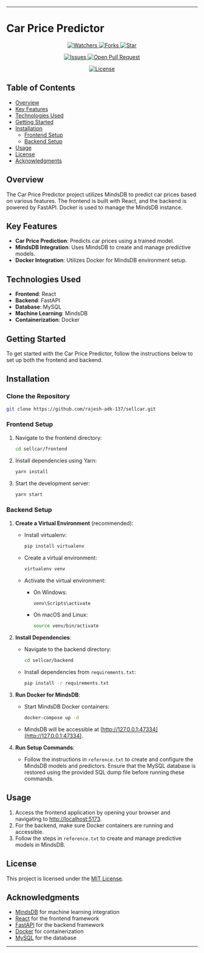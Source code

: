 
---

# Car Price Predictor

<p align="center">
  <a href="https://github.com/rajesh-adk-137/sellcar" target="blank">
    <img src="https://img.shields.io/github/watchers/rajesh-adk-137/sellcar?style=for-the-badge&logo=appveyor" alt="Watchers"/>
  </a>
  <a href="https://github.com/rajesh-adk-137/sellcar/fork" target="blank">
    <img src="https://img.shields.io/github/forks/rajesh-adk-137/sellcar?style=for-the-badge&logo=appveyor" alt="Forks"/>
  </a>
  <a href="https://github.com/rajesh-adk-137/sellcar/stargazers" target="blank">
    <img src="https://img.shields.io/github/stars/rajesh-adk-137/sellcar?style=for-the-badge&logo=appveyor" alt="Star"/>
  </a>
</p>
<p align="center">
  <a href="https://github.com/rajesh-adk-137/sellcar/issues" target="blank">
    <img src="https://img.shields.io/github/issues/rajesh-adk-137/sellcar?style=for-the-badge&logo=appveyor" alt="Issues"/>
  </a>
  <a href="https://github.com/rajesh-adk-137/sellcar/pulls" target="blank">
    <img src="https://img.shields.io/github/issues-pr/rajesh-adk-137/sellcar?style=for-the-badge&logo=appveyor" alt="Open Pull Request"/>
  </a>
</p>
<p align="center">
  <a href="https://github.com/rajesh-adk-137/sellcar/blob/master/LICENSE" target="blank">
    <img src="https://img.shields.io/github/license/rajesh-adk-137/sellcar?style=for-the-badge&logo=appveyor" alt="License" />
  </a>
</p>

## Table of Contents

- [Overview](#overview)
- [Key Features](#key-features)
- [Technologies Used](#technologies-used)
- [Getting Started](#getting-started)
- [Installation](#installation)
  - [Frontend Setup](#frontend-setup)
  - [Backend Setup](#backend-setup)
- [Usage](#usage)
- [License](#license)
- [Acknowledgments](#acknowledgments)

## Overview

The Car Price Predictor project utilizes MindsDB to predict car prices based on various features. The frontend is built with React, and the backend is powered by FastAPI. Docker is used to manage the MindsDB instance.

## Key Features

- **Car Price Prediction**: Predicts car prices using a trained model.
- **MindsDB Integration**: Uses MindsDB to create and manage predictive models.
- **Docker Integration**: Utilizes Docker for MindsDB environment setup.

## Technologies Used

- **Frontend**: React
- **Backend**: FastAPI
- **Database**: MySQL
- **Machine Learning**: MindsDB
- **Containerization**: Docker

## Getting Started

To get started with the Car Price Predictor, follow the instructions below to set up both the frontend and backend.

## Installation

### Clone the Repository

```bash
git clone https://github.com/rajesh-adk-137/sellcar.git
```

### Frontend Setup

1. Navigate to the frontend directory:

   ```bash
   cd sellcar/frontend
   ```

2. Install dependencies using Yarn:

   ```bash
   yarn install
   ```

3. Start the development server:

   ```bash
   yarn start
   ```

### Backend Setup

1. **Create a Virtual Environment** (recommended):

   - Install virtualenv:

     ```bash
     pip install virtualenv
     ```

   - Create a virtual environment:

     ```bash
     virtualenv venv
     ```

   - Activate the virtual environment:
     - On Windows:

       ```bash
       venv\Scripts\activate
       ```

     - On macOS and Linux:

       ```bash
       source venv/bin/activate
       ```

2. **Install Dependencies**:

   - Navigate to the backend directory:

     ```bash
     cd sellcar/backend
     ```

   - Install dependencies from `requirements.txt`:

     ```bash
     pip install -r requirements.txt
     ```

3. **Run Docker for MindsDB**:

   - Start MindsDB Docker containers:

     ```bash
     docker-compose up -d
     ```

   - MindsDB will be accessible at [http://127.0.0.1:47334](http://127.0.0.1:47334).

4. **Run Setup Commands**:

   - Follow the instructions in `reference.txt` to create and configure the MindsDB models and predictors. Ensure that the MySQL database is restored using the provided SQL dump file before running these commands.

## Usage

1. Access the frontend application by opening your browser and navigating to [http://localhost:5173](http://localhost:5173).
2. For the backend, make sure Docker containers are running and accessible.
3. Follow the steps in `reference.txt` to create and manage predictive models in MindsDB.

## License

This project is licensed under the [MIT License](LICENSE).

## Acknowledgments

- [MindsDB](https://www.mindsdb.com/) for machine learning integration
- [React](https://reactjs.org/) for the frontend framework
- [FastAPI](https://fastapi.tiangolo.com/) for the backend framework
- [Docker](https://www.docker.com/) for containerization
- [MySQL](https://www.mysql.com/) for the database

---

